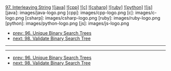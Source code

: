 [97. Interleaving String](https://leetcode.com/problems/interleaving-string/)
[![java]](https://github.com/leetcode-study-group/leetcode-java-solutions/blob/master/097-interleaving-string.md)
[![cpp]](https://github.com/leetcode-study-group/leetcode-cpp-solutions/blob/master/097-interleaving-string.md)
[![c]](https://github.com/leetcode-study-group/leetcode-c-solutions/blob/master/097-interleaving-string.md)
[![csharp]](https://github.com/leetcode-study-group/leetcode-csharp-solutions/blob/master/097-interleaving-string.md)
[![ruby]](https://github.com/leetcode-study-group/leetcode-ruby-solutions/blob/master/097-interleaving-string.md)
[![python]](https://github.com/leetcode-study-group/leetcode-python-solutions/blob/master/097-interleaving-string.md)
[![js]](https://github.com/leetcode-study-group/leetcode-js-solutions/blob/master/097-interleaving-string.md)
[java]: images/java-logo.png
[cpp]: images/cpp-logo.png
[c]: images/c-logo.png
[csharp]: images/csharp-logo.png
[ruby]: images/ruby-logo.png
[python]: images/python-logo.png
[js]: images/js-logo.png

- [prev: 96. Unique Binary Search Trees](096-unique-binary-search-trees.md)
- [next: 98. Validate Binary Search Tree](098-validate-binary-search-tree.md)

---


---

- [prev: 96. Unique Binary Search Trees](096-unique-binary-search-trees.md)
- [next: 98. Validate Binary Search Tree](098-validate-binary-search-tree.md)
